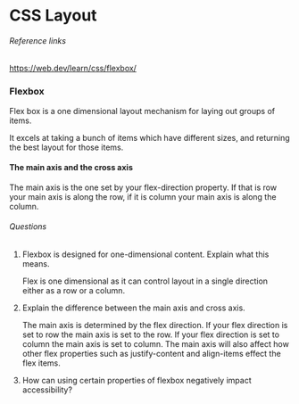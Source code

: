# CSS Layout

###### Reference links

https://web.dev/learn/css/flexbox/


### Flexbox

Flex box is a one dimensional layout mechanism for laying out groups of items.

It excels at taking a bunch of items which have different sizes, and returning the best layout for those items.

#### The main axis and the cross axis

The main axis is the one set by your flex-direction property. If that is row your main axis is along the row, if it is column your main axis is along the column.






###### Questions


1) Flexbox is designed for one-dimensional content. Explain what this means.

   Flex is one dimensional as it can control layout in a single direction either as a row or a column.


2) Explain the difference between the main axis and cross axis.

   The main axis is determined by the flex direction. 
   If your flex direction is set to row the main axis is set to the row. 
   If your flex direction is set to column the main axis is set to column.
   The main axis will also affect how other flex properties such as justify-content and align-items effect the flex items.
  
  
3) How can using certain properties of flexbox negatively impact accessibility?
   
  
